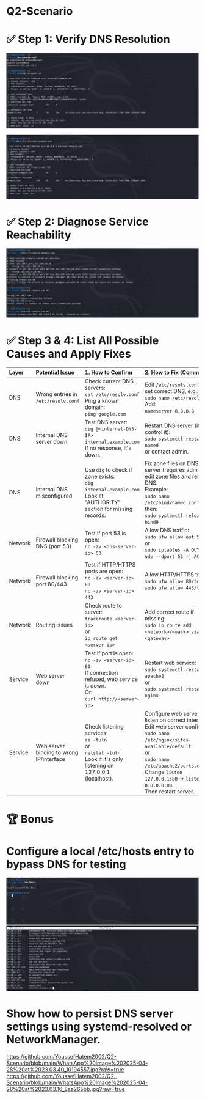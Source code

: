 # Q2-Scenario



# ✅ Step 1: Verify DNS Resolution

![WhatsApp Image](https://github.com/YoussefHatem2002/Q2-Scenario/blob/main/WhatsApp%20Image%202025-04-28%20at%2021.43.44_e8cef2d7.jpg?raw=true) 

                                 
![WhatsApp Image](https://github.com/YoussefHatem2002/Q2-Scenario/blob/main/WhatsApp%20Image%202025-04-28%20at%2021.44.00_d91cb5a1.jpg?raw=true)

# ✅ Step 2: Diagnose Service Reachability

![WhatsApp Image](https://github.com/YoussefHatem2002/Q2-Scenario/blob/main/WhatsApp%20Image%202025-04-28%20at%2022.13.06_30416e3f.jpg?raw=true)


# ✅ Step 3 & 4: List All Possible Causes and Apply Fixes


| Layer   | Potential Issue  | 1. How to Confirm  | 2. How to Fix (Commands) |
|:--------|:-----------------|:-------------------|:--------------------------|
| DNS | Wrong entries in `/etc/resolv.conf` | Check current DNS servers: <br>```cat /etc/resolv.conf```<br>Ping a known domain: <br>```ping google.com``` | Edit `/etc/resolv.conf` and set correct DNS, e.g.: <br>```sudo nano /etc/resolv.conf```<br>Add:<br>```nameserver 8.8.8.8``` |
| DNS | Internal DNS server down | Test DNS server: <br>```dig @<internal-DNS-IP> internal.example.com```<br>If no response, it's down. | Restart DNS server (if you control it): <br>```sudo systemctl restart named``` <br>or contact admin. |
| DNS | Internal DNS misconfigured | Use `dig` to check if zone exists: <br>```dig internal.example.com```<br>Look at "AUTHORITY" section for missing records. | Fix zone files on DNS server (requires admin): edit zone files and reload DNS.<br>Example:<br>```sudo nano /etc/bind/named.conf.local```<br>then:<br>```sudo systemctl reload bind9``` |
| Network | Firewall blocking DNS (port 53) | Test if port 53 is open:<br>```nc -zv <dns-server-ip> 53``` | Allow DNS traffic:<br>```sudo ufw allow out 53```<br>or<br>```sudo iptables -A OUTPUT -p udp --dport 53 -j ACCEPT``` |
| Network | Firewall blocking port 80/443 | Test if HTTP/HTTPS ports are open:<br>```nc -zv <server-ip> 80```<br>```nc -zv <server-ip> 443``` | Allow HTTP/HTTPS traffic:<br>```sudo ufw allow 80/tcp```<br>```sudo ufw allow 443/tcp``` |
| Network | Routing issues | Check route to server:<br>```traceroute <server-ip>```<br>or<br>```ip route get <server-ip>``` | Add correct route if missing:<br>```sudo ip route add <network>/<mask> via <gateway>``` |
| Service | Web server down | Test if port is open:<br>```nc -zv <server-ip> 80```<br>If connection refused, web service is down.<br>Or:<br>```curl http://<server-ip>``` | Restart web service:<br>```sudo systemctl restart apache2```<br>or<br>```sudo systemctl restart nginx``` |
| Service | Web server binding to wrong IP/interface | Check listening services:<br>```ss -tuln```<br>or<br>```netstat -tuln```<br>Look if it's only listening on 127.0.0.1 (localhost). | Configure web server to listen on correct interface:<br>Edit web server config:<br>```sudo nano /etc/nginx/sites-available/default```<br>or<br>```sudo nano /etc/apache2/ports.conf```<br>Change `listen 127.0.0.1:80` → `listen 0.0.0.0:80`.<br>Then restart server. |


# 🏆 Bonus
#  Configure a local /etc/hosts entry to bypass DNS for testing
![WhatsApp Image](https://github.com/YoussefHatem2002/Q2-Scenario/blob/main/WhatsApp%20Image%202025-04-28%20at%2023.00.46_1157a366.jpg?raw=true)
![WhatsApp Image](https://github.com/YoussefHatem2002/Q2-Scenario/blob/main/WhatsApp%20Image%202025-04-28%20at%2023.00.31_45806ba2.jpg?raw=true)
# Show how to persist DNS server settings using systemd-resolved or NetworkManager.


https://github.com/YoussefHatem2002/Q2-Scenario/blob/main/WhatsApp%20Image%202025-04-28%20at%2023.03.40_10194557.jpg?raw=true
https://github.com/YoussefHatem2002/Q2-Scenario/blob/main/WhatsApp%20Image%202025-04-28%20at%2023.03.16_8aa265bb.jpg?raw=true
